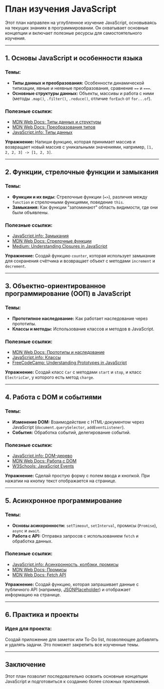 
# План изучения JavaScript

Этот план направлен на углубленное изучение JavaScript, основываясь на текущих знаниях в программировании. Он охватывает основные концепции и включает полезные ресурсы для самостоятельного изучения.

---

## 1. Основы JavaScript и особенности языка

### Темы:
- **Типы данных и преобразования:** Особенности динамической типизации, явные и неявные преобразования, сравнение `==` и `===`.
- **Основные структуры данных:** Объекты, массивы и работа с ними (методы `.map()`, `.filter()`, `.reduce()`, отличие `forEach` от `for...of`).

### Полезные ссылки:
- [MDN Web Docs: Типы данных и структуры](https://developer.mozilla.org/ru/docs/Web/JavaScript/Data_structures)
- [MDN Web Docs: Преобразования типов](https://developer.mozilla.org/ru/docs/Web/JavaScript/Guide/Expressions_and_Operators#type_conversions)
- [JavaScript.info: Типы данных](https://learn.javascript.ru/types)

**Упражнение:** Напиши функцию, которая принимает массив и возвращает новый массив с уникальными значениями, например, `[1, 2, 2, 3] -> [1, 2, 3]`.

---

## 2. Функции, стрелочные функции и замыкания

### Темы:
- **Функции и их виды:** Стрелочные функции (`=>`), различия между `function` и стрелочными функциями, поведение `this`.
- **Замыкания:** Как функции "запоминают" область видимости, где они были объявлены.

### Полезные ссылки:
- [JavaScript.info: Замыкания](https://learn.javascript.ru/closure)
- [MDN Web Docs: Стрелочные функции](https://developer.mozilla.org/ru/docs/Web/JavaScript/Reference/Functions/Arrow_functions)
- [Medium: Understanding Closures in JavaScript](https://medium.com/javascript-in-plain-english/javascript-closures-explained-in-plain-english-19650f4de3e2)

**Упражнение:** Создай функцию `counter`, которая использует замыкание для сохранения счётчика и возвращает объект с методами `increment` и `decrement`.

---

## 3. Объектно-ориентированное программирование (ООП) в JavaScript

### Темы:
- **Прототипное наследование:** Как работает наследование через прототипы.
- **Классы и методы:** Использование классов и методов в JavaScript.

### Полезные ссылки:
- [MDN Web Docs: Прототипы и наследование](https://developer.mozilla.org/ru/docs/Learn/JavaScript/Objects/Inheritance)
- [JavaScript.info: Классы](https://learn.javascript.ru/classes)
- [FreeCodeCamp: Understanding Prototypes in JavaScript](https://www.freecodecamp.org/news/understanding-javascript-prototypes-24cd91513440/)

**Упражнение:** Создай класс `Car` с методами `start` и `stop`, и класс `ElectricCar`, у которого есть метод `charge`.

---

## 4. Работа с DOM и событиями

### Темы:
- **Изменение DOM:** Взаимодействие с HTML-документом через JavaScript (`document.querySelector`, `addEventListener`).
- **События:** Обработка событий, делегирование событий.

### Полезные ссылки:
- [JavaScript.info: DOM-дерево](https://learn.javascript.ru/dom-nodes)
- [MDN Web Docs: Работа с DOM](https://developer.mozilla.org/ru/docs/Web/API/Document_Object_Model/Introduction)
- [W3Schools: JavaScript Events](https://www.w3schools.com/js/js_events.asp)

**Упражнение:** Сделай простую форму с полем ввода и кнопкой. При нажатии на кнопку текст отображается на странице.

---

## 5. Асинхронное программирование

### Темы:
- **Основы асинхронности:** `setTimeout`, `setInterval`, промисы (`Promise`), `async` и `await`.
- **Работа с API:** Отправка запросов с использованием `fetch` и обработка данных.

### Полезные ссылки:
- [JavaScript.info: Асинхронность, колбэки, промисы](https://learn.javascript.ru/async)
- [MDN Web Docs: Промисы](https://developer.mozilla.org/ru/docs/Web/JavaScript/Guide/Using_promises)
- [MDN Web Docs: Fetch API](https://developer.mozilla.org/ru/docs/Web/API/Fetch_API/Using_Fetch)

**Упражнение:** Создай функцию, которая запрашивает данные с публичного API (например, [JSONPlaceholder](https://jsonplaceholder.typicode.com/)) и отображает информацию на странице.

---

## 6. Практика и проекты

### Идея для проекта:
Создай приложение для заметок или To-Do list, позволяющее добавлять и удалять задачи. Это поможет закрепить все изученные темы.

---

## Заключение
Этот план позволит последовательно освоить основные концепции JavaScript и подготовиться к созданию более сложных приложений.
